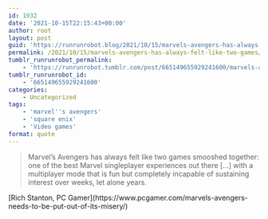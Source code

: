 ```yaml
---
id: 1932
date: '2021-10-15T22:15:43+00:00'
author: root
layout: post
guid: 'https://runrunrobot.blog/2021/10/15/marvels-avengers-has-always-felt-like-two-games/'
permalink: /2021/10/15/marvels-avengers-has-always-felt-like-two-games/
tumblr_runrunrobot_permalink:
    - 'https://runrunrobot.tumblr.com/post/665149655929241600/marvels-avengers-has-always-felt-like-two-games'
tumblr_runrunrobot_id:
    - '665149655929241600'
categories:
    - Uncategorized
tags:
    - 'marvel''s avengers'
    - 'square enix'
    - 'Video games'
format: quote
---
```


> Marvel’s Avengers has always felt like two games smooshed together: one of the best Marvel singleplayer experiences out there \[…\] with a multiplayer mode that is fun but completely incapable of sustaining interest over weeks, let alone years.

<div class="attribution">[Rich Stanton, PC Gamer](https://www.pcgamer.com/marvels-avengers-needs-to-be-put-out-of-its-misery/)</div>